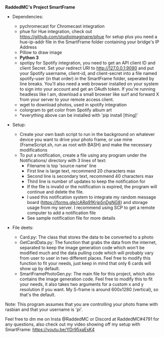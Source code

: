 **RaddedMC's Project SmartFrame**

- Dependencies:
	- pychromecast for Chromecast integration
	- phue for Hue integration, check out https://github.com/studioimaginaire/phue for setup plus you need a hue-ip-addr file in the SmartFrame folder containing your bridge's IP Address
	- Pillow to draw image
	- **Python 3**
	- spotipy for Spotify integration, you need to get an API client ID and client Secret. Set your redirect URI to http://127.0.0.1:9090 and put your Spotify username, client-id, and client-secret into a file named spotify-user (in that order) in the SmartFrame folder, seperated by line breaks. You'll also need a web browser installed on your system to sign into your account and get an OAuth token. If you're running headless like I am, download a small browser like surf and forward X from your server to your remote access client.
	- wget to download photos, used in spotify integration
	- colorgram to get color from Spotify album art
	- *everything above can be installed with 'pip install \[thing\]'
	
- Setup:
	- Create your own bash script to run in the background on whatever device you want to drive your photo frame, or use mine (FrameScript.sh, run as root with BASH) and make the necessary modifications
	- To put a notification, create a file using any program under the Notifications/ directory with 3 lines of text:
		- Filename is top 'source name' line
		- First line is large text, recommend 20 characters max
		- Second line is secondary text, recommend 40 characters max
		- Third line is number of updates to keep the notification for
		- If the file is invalid or the notification is expired, the program will continue and delete the file.
		- I used this notification system to integrate my random message board (https://forms.gle/cARq91Krjp5nDgNG8) and storage usage from my server. I recommend using SCP to get a remote computer to add a notification file 
		- See sample notification file for more details
		
- File deets:
	- Card.py: The class that stores the data to be converted to a photo
	- GetCardData.py: The function that grabs the data from the internet, separated to keep the image generation code which won't be modified much and the data pulling code which will probably vary from user to user in two different places. Feel free to modify this function to fit your needs, just keep in mind that only 6 cards will show up by default.
	- SmartFramePhotoGen.py: The main file for this project, which also contains the image generation code. Feel free to modify this to fit your needs, it also takes two arguments for a custom x and y resolution if you want. My S-frame is around 600x1280 (vertical), so that's the default.

Note: This program assumes that you are controlling your photo frame with rasbian and that your username is 'pi'.
	
Feel free to dm me on Insta @RaddedMC or Discord at RaddedMC#4791 for any questions, also check out my video showing off my setup with SmartFrame: https://youtu.be/YDr95xaEsK4
